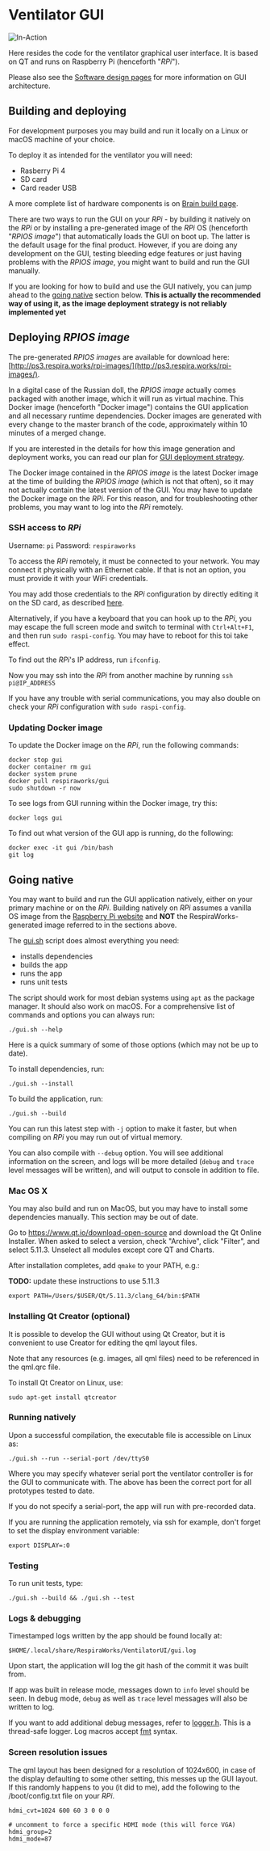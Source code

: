 # Ventilator GUI

![In-Action](in-action.png)

Here resides the code for the ventilator graphical user interface. It is based on QT and runs
on Raspberry Pi (henceforth "*RPi*").

Please also see the [Software design pages](../design) for more information on GUI architecture.

## Building and deploying

For development purposes you may build and run it locally on a Linux or macOS machine of your choice.

To deploy it as intended for the ventilator you will need:
* Rasberry Pi 4
* SD card
* Card reader USB

A more complete list of hardware components is on
[Brain build page](../../manufacturing/alpha-build-instructions/pizza-brain).

There are two ways to run the GUI on your *RPi* - by building it natively on the *RPi*
or by installing a pre-generated image of the *RPi* OS (henceforth "*RPIOS image*") that
automatically loads the GUI on boot up. The latter is the default usage for the final product.
However, if you are doing any development on the GUI, testing bleeding edge features or just
having problems with the *RPIOS image*, you might want to build and run the GUI manually.

If you are looking for how to build and use the GUI natively, you can jump ahead to the
[going native](#going-native) section below. **This is actually the recommended way
of using it, as the image deployment strategy is not reliably implemented yet**

## Deploying *RPIOS image*

The pre-generated *RPIOS image*s are available for download here:
[http://ps3.respira.works/rpi-images/](http://ps3.respira.works/rpi-images/).

In a digital case of the Russian doll, the *RPIOS image* actually comes packaged with another image,
which it will run as virtual machine. This Docker image (henceforth "Docker image") contains
the GUI application and all necessary runtime dependencies. Docker images
are generated with every change to the master branch of the code, approximately
within 10 minutes of a merged change.

If you are interested in the details for how this image generation and deployment works,
you can read our plan for [GUI deployment strategy](deployment_strategy.md).

The Docker image contained in the *RPIOS image* is the latest Docker image at the time of building the
*RPIOS image* (which is not that often), so it may not actually contain the latest version of the GUI.
You may have to update the Docker image on the *RPi*. For this reason, and for troubleshooting
other problems, you may want to log into the *RPi* remotely.

### SSH access to *RPi*

Username: `pi` Password: `respiraworks`

To access the *RPi* remotely, it must be connected to your network. You may connect it physically
with an Ethernet cable. If that is not an option, you must provide it with your WiFi credentials.

You may add those credentials to the *RPi* configuration by directly editing it on the SD card, as
described [here](https://raspberrypi.stackexchange.com/questions/66949/enable-ssh-and-connect-to-a-wifi-network-without-a-keyboard-or-a-screen).

Alternatively, if you have a keyboard that you can hook up to the *RPi*, you may escape the full screen
mode and switch to terminal with `Ctrl+Alt+F1`, and then run `sudo raspi-config`. You may have to reboot
for this toi take effect.

To find out the *RPi*'s IP address, run `ifconfig`.

Now you may ssh into the *RPi* from another machine by running `ssh pi@IP_ADDRESS`

If you have any trouble with serial communications, you may also double on check your
*RPi* configuration with `sudo raspi-config`.

### Updating Docker image

To update the Docker image on the *RPi*, run the following commands:
```
docker stop gui
docker container rm gui
docker system prune
docker pull respiraworks/gui
sudo shutdown -r now
```

To see logs from GUI running within the Docker image, try this:
```
docker logs gui
```

To find out what version of the GUI app is running, do the following:
```
docker exec -it gui /bin/bash
git log
```

## Going native

You may want to build and run the GUI application natively, either on your primary machine
or on the *RPi*. Building natively on *RPi* assumes a vanilla OS image from
the [Raspberry Pi website](https://www.raspberrypi.org/) and **NOT** the RespiraWorks-generated
image referred to in the sections above.

The [gui.sh](gui.sh) script does almost everything you need:
* installs dependencies
* builds the app
* runs the app
* runs unit tests

The script should work for most debian systems using `apt` as the package manager. It should also work on macOS. For
a comprehensive list of commands and options you can always run:

```
./gui.sh --help
```

Here is a quick summary of some of those options (which may not be up to date).

To install dependencies, run:
```
./gui.sh --install
```

To build the application, run:

```
./gui.sh --build
```

You can run this latest step with `-j` option to make it faster, but when compiling on *RPi* you may run out of virtual
memory.

You can also compile with `--debug` option. You will see additional information on the screen, and logs
will be more detailed (`debug` and `trace` level messages will be written), and will output to console
in addition to file.

### Mac OS X

You may also build and run on MacOS, but you may have to install some dependencies manually.
This section may be out of date.

Go to https://www.qt.io/download-open-source and download the Qt Online Installer.
When asked to select a version, check "Archive", click "Filter", and select 5.11.3.
Unselect all modules except core QT and Charts.

After installation completes, add `qmake` to your PATH, e.g.:

**TODO:** update these instructions to use 5.11.3

```
export PATH=/Users/$USER/Qt/5.11.3/clang_64/bin:$PATH
```

### Installing Qt Creator (optional)

It is possible to develop the GUI without using Qt Creator, but it is
convenient to use Creator for editing the qml layout files.

Note that any resources (e.g. images, all qml files) need to be referenced in the qml.qrc file.

To install Qt Creator on Linux, use:
```
sudo apt-get install qtcreator
```

### Running natively

Upon a successful compilation, the executable file is accessible on Linux as:

```
./gui.sh --run --serial-port /dev/ttyS0
```

Where you may specify whatever serial port the ventilator controller is for the GUI to communicate
with. The above has been the correct port for all prototypes tested to date.

If you do not specify a serial-port, the app will run with pre-recorded data.

If you are running the application remotely, via ssh for example, don't forget to set
the display environment variable:
```
export DISPLAY=:0
```

### Testing

To run unit tests, type:

```
./gui.sh --build && ./gui.sh --test
```

### Logs & debugging

Timestamped logs written by the app should be found locally at:

```
$HOME/.local/share/RespiraWorks/VentilatorUI/gui.log
```

Upon start, the application will log the git hash of the commit it was built from.

If app was built in release mode, messages down to `info` level should be seen. In debug mode, `debug` as well as
`trace` level messages will also be written to log.

If you want to add additional debug messages, refer to [logger.h](src/logger.h). This is a thread-safe logger.
Log macros accept [fmt](https://github.com/fmtlib/fmt) syntax.

### Screen resolution issues

The qml layout has been designed for a resolution of 1024x600, in case of the display
defaulting to some other setting, this messes up the GUI layout. If this randomly
happens to you (it did to me), add the following to the /boot/config.txt file on your *RPi*.
```
hdmi_cvt=1024 600 60 3 0 0 0

# uncomment to force a specific HDMI mode (this will force VGA)
hdmi_group=2
hdmi_mode=87
```
